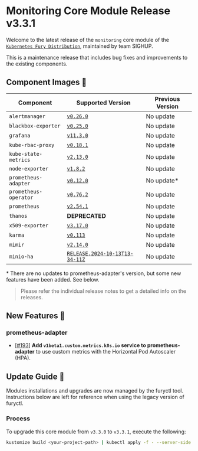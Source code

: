 # Monitoring Core Module Release v3.3.1

Welcome to the latest release of the `monitoring` core module of the [`Kubernetes Fury Distribution`](https://github.com/sighupio/fury-distribution), maintained by team SIGHUP.

This is a maintenance release that includes bug fixes and improvements to the existing components.

## Component Images 🚢

| Component             | Supported Version                                                                                          | Previous Version |
| --------------------- | ---------------------------------------------------------------------------------------------------------- | ---------------- |
| `alertmanager`        | [`v0.26.0`](https://github.com/prometheus/alertmanager/releases/tag/v0.26.0)                               | No update        |
| `blackbox-exporter`   | [`v0.25.0`](https://github.com/prometheus/blackbox_exporter/releases/tag/v0.25.0)                          | No update        |
| `grafana`             | [`v11.3.0`](https://github.com/grafana/grafana/releases/tag/v11.3.0)                                       | No update        |
| `kube-rbac-proxy`     | [`v0.18.1`](https://github.com/brancz/kube-rbac-proxy/releases/tag/v0.18.1)                                | No update        |
| `kube-state-metrics`  | [`v2.13.0`](https://github.com/kubernetes/kube-state-metrics/releases/tag/v2.13.0)                         | No update        |
| `node-exporter`       | [`v1.8.2`](https://github.com/prometheus/node_exporter/releases/tag/v1.8.2)                                | No update        |
| `prometheus-adapter`  | [`v0.12.0`](https://github.com/kubernetes-sigs/prometheus-adapter/releases/tag/v0.12.0)                    | No update*       |
| `prometheus-operator` | [`v0.76.2`](https://github.com/prometheus-operator/prometheus-operator/releases/tag/v0.76.2)               | No update        |
| `prometheus`          | [`v2.54.1`](https://github.com/prometheus/prometheus/releases/tag/v2.54.1)                                 | No update        |
| `thanos`              | **DEPRECATED**                                                                                             | No update        |
| `x509-exporter`       | [`v3.17.0`](https://github.com/enix/x509-certificate-exporter/releases/tag/v3.17.0)                        | No update        |
| `karma`               | [`v0.113`](https://github.com/prymitive/karma/releases/tag/v0.113)                                         | No update        |
| `mimir`               | [`v2.14.0`](https://github.com/grafana/mimir/releases/tag/mimir-2.14.0)                                    | No update        |
| `minio-ha`            | [`RELEASE.2024-10-13T13-34-11Z`](https://github.com/minio/minio/releases/tag/RELEASE.2024-10-13T13-34-11Z) | No update        |

\* There are no updates to prometheus-adapter's version, but some new features have been added. See below.

> Please refer the individual release notes to get a detailed info on the releases.

## New Features 🎉

### prometheus-adapter

- [[#193](https://github.com/sighupio/fury-kubernetes-monitoring/pull/193)] **Add `v1beta1.custom.metrics.k8s.io` service to prometheus-adapter** to use custom metrics with the Horizontal Pod Autoscaler (HPA).

## Update Guide 🦮

Modules installations and upgrades are now managed by the furyctl tool. Instructions below are left for reference when using the legacy version of furyctl.

### Process

To upgrade this core module from `v3.3.0` to `v3.3.1`, execute the following:

```bash
kustomize build <your-project-path> | kubectl apply -f - --server-side
```
